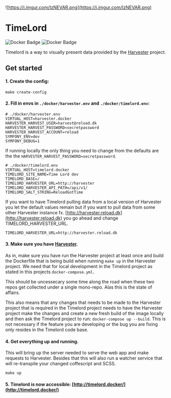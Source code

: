 ![https://i.imgur.com/IzNEVAR.png](https://i.imgur.com/IzNEVAR.png)

# TimeLord

![Docker Badge](https://img.shields.io/docker/automated/reload/timelord.svg) ![Docker Badge](https://img.shields.io/docker/build/reload/timelord.svg)

Timelord is a way to visually present data provided by the [Harvester](https://github.com/reload/harvester "Harvester") project.

## Get started

#### 1. Create the config:

```
make create-config
```

#### 2. Fill in envs in `./docker/harvester.env` and `./docker/timelord.env`:

```
# ./docker/harvester.env
VIRTUAL_HOST=harvester.docker
HARVESTER_HARVEST_USER=harvest@reload.dk
HARVESTER_HARVEST_PASSWORD=secretpassword
HARVESTER_HARVEST_ACCOUNT=reload
SYMFONY_ENV=dev
SYMFONY_DEBUG=1
```

If running locally the only thing you need to change from the defaults are the the `HARVESTER_HARVEST_PASSWORD=secretpassword`.

```
# ./docker/timelord.env
VIRTUAL_HOST=timelord.docker
TIMELORD_SITE_NAME=Time Lord dev
TIMELORD_BASE=/
TIMELORD_HARVESTER_URL=http://harvester
TIMELORD_HARVESTER_API_PATH=/api/v1/
TIMELORD_SALT_STRING=ReloadGotTime
```

If you want to have Timelord pulling data from a local version of Harvester you let the default values remain
but if you want to pull data from some other Harvester instance fx. [http://harvester.reload.dk](http://harvester.reload.dk)
you go ahead and change TIMELORD_HARVESTER_URL.

```
TIMELORD_HARVESTER_URL=http://harvester.reload.dk
```

#### 3. Make sure you have [Harvester](https://github.com/reload/harvester).

As in, make sure you have run the Harvester project at least once and build the Dockerfile that is being build when running `make up` in the Harvester project. We need that for local development in the Timelord project as stated in this projects `docker-compose.yml`.

This should be uncessecary some time along the road when these two repos get collected under a single mono-repo.
Alas this is the state of affairs.

This also means that any changes that needs to be made to the Harvester project that is required in the Timelord project
needs to have the Harvester project make the changes and create a new fresh build of the image locally and then ask the Timelord
project to run: `docker-compose up --build`. This is not necessary if the feature you are developing or the bug you are fixing
only resides in the Timelord code base.

#### 4. Get everything up and running.

This will bring up the server needed to serve the web app and make requests to Harvester.
Besides that this will also run a watcher service that will re-transpile your changed coffescript and SCSS.

```
make up
```

#### 5. Timelord is now accessible: [http://timelord.docker/](http://timelord.docker/)
